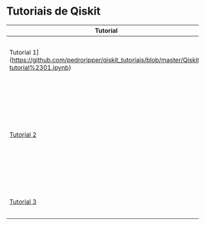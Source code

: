 # Tutoriais de Qiskit


|       Tutorial      |  Descrição                                                       |
| ------------------- | ---------------------------------------------------------------- |
|  Tutorial 1](https://github.com/pedroripper/qiskit_tutoriais/blob/master/Qiskit-tutorial%2301.ipynb)  |  Tutorial de criação de um circuito quântico simples de 2 qubits |
|  [Tutorial 2](https://github.com/pedroripper/qiskit_tutoriais/blob/master/Qiskit-tutorial%2302.ipynb)  |  Criando um circuito quântico de dois qubits com portas quânticas para depois ser executado em um simulador e num computador quântico real da IBM |
|  [Tutorial 3](https://github.com/pedroripper/qiskit_tutoriais/blob/master/Qiskit-tutorial%2303.ipynb)  |  Representando o Qubit em uma Esfera de Bloch |
